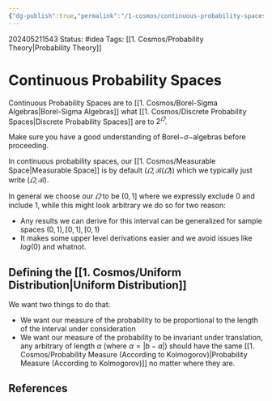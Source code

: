 ```yaml
---
{"dg-publish":true,"permalink":"/1-cosmos/continuous-probability-spaces/"}
---
```


202405211543
Status: #idea
Tags: [[1. Cosmos/Probability Theory\|Probability Theory]]
# Continuous Probability Spaces
Continuous Probability Spaces are to [[1. Cosmos/Borel-Sigma Algebras\|Borel-Sigma Algebras]] what [[1. Cosmos/Discrete Probability Spaces\|Discrete Probability Spaces]] are to $2^\varOmega$.

Make sure you have a good understanding of Borel$-\sigma-$algebras before proceeding.

In continuous probability spaces, our [[1. Cosmos/Measurable Space\|Measurable Space]] is by default $(\varOmega, \mathscr B(\varOmega))$ which we typically just write $(\varOmega, \mathscr B)$.

In general we choose our $\varOmega$ to be $(0,1]$ where we expressly exclude $0$ and include $1$, while this might look arbitrary we do so for two reason:
- Any results we can derive for this interval can be generalized for sample spaces $(0,1), [0,1], [0,1)$
- It makes some upper level derivations easier and we avoid issues like $log(0)$ and whatnot.

## Defining the [[1. Cosmos/Uniform Distribution\|Uniform Distribution]]
We want two things to do that:
- We want our measure of the probability to be proportional to the length of the interval under consideration
- We want our measure of the probability to be invariant under translation, any arbitrary of length $\alpha$ (where $\alpha=|b-a|$) should have the same [[1. Cosmos/Probability Measure (According to Kolmogorov)\|Probability Measure (According to Kolmogorov)]] no matter where they are.





## References
